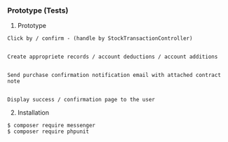 ### Prototype (Tests)

1. Prototype 
```
Click by / confirm - (handle by StockTransactionController)


Create appropriete records / account deductions / account additions


Send purchase confirmation notification email with attached contract note


Display success / confirmation page to the user
```

2. Installation
```
$ composer require messenger
$ composer require phpunit

```